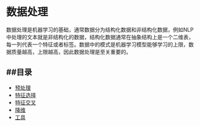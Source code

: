 # 数据处理
数据处理是机器学习的基础，通常数据分为结构化数据和非结构化数据，例如NLP中处理的文本就是非结构化的数据，结构化数据通常在抽象结构上是一个二维表，每一列代表一个特征或者标签。数据中的模式是机器学习模型能够学习的上限，数据质量越高，上限越高，因此数据处理是至关重要的。

##目录
---
- [预处理](#预处理)
- [特征选择](#特征选择)
- [特征交叉](#特征交叉)
- [降维](#降维)
- [工具](#工具)
